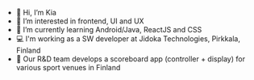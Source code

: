 - 👋 Hi, I’m Kia
- 👀 I’m interested in frontend, UI and UX
- 🌱 I’m currently learning Android/Java, ReactJS and CSS
- 💻 I'm working as a SW developer at Jidoka Technologies, Pirkkala, Finland
- 🦾 Our R&D team develops a scoreboard app (controller + display) for various sport venues in Finland
